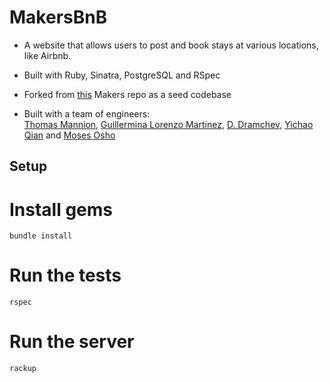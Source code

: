 # MakersBnB

- A website that allows users to post and book stays at various locations, like Airbnb.
- Built with Ruby, Sinatra, PostgreSQL and RSpec

- Forked from [this](https://github.com/makersacademy/makersbnb-ruby-seed) Makers repo as a seed codebase
- Built with a team of engineers:\
  [Thomas Mannion](https://github.com/TomMannion), [Guillermina Lorenzo Martinez](https://github.com/GuillerminaLorenzo), [D. Dramchev](https://github.com/ddrmv), [Yichao Qian](https://github.com/oahciy) and [Moses Osho](https://github.com/itsmosho)

## Setup

# Install gems

`bundle install`

# Run the tests

`rspec`

# Run the server

`rackup`
